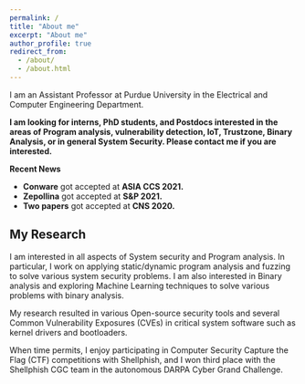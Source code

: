 ```yaml
---
permalink: /
title: "About me"
excerpt: "About me"
author_profile: true
redirect_from: 
  - /about/
  - /about.html
---
```


I am an Assistant Professor at Purdue University in the Electrical and Computer Engineering Department.

__I am looking for interns, PhD students, and Postdocs interested in the areas of Program analysis, vulnerability detection, IoT, Trustzone, Binary Analysis, or in general System Security. Please contact me if you are interested.__

**Recent News**

* __Conware__ got accepted at __ASIA CCS 2021.__
* __Zepollina__ got accepted at __S&P 2021.__
* __Two papers__ got accepted at __CNS 2020.__

My Research
------
I am interested in all aspects of System security and Program analysis. In particular, I work on applying static/dynamic program analysis and fuzzing to solve various system security problems.
I am also interested in Binary analysis and exploring Machine Learning techniques
to solve various problems with binary analysis.

My research resulted in various Open-source security tools and several Common Vulnerability Exposures (CVEs) in critical system software such as kernel drivers and bootloaders.

When time permits, I enjoy participating in Computer Security Capture the Flag (CTF) competitions with Shellphish, and I won third place with the Shellphish CGC team in the autonomous DARPA Cyber Grand Challenge.


